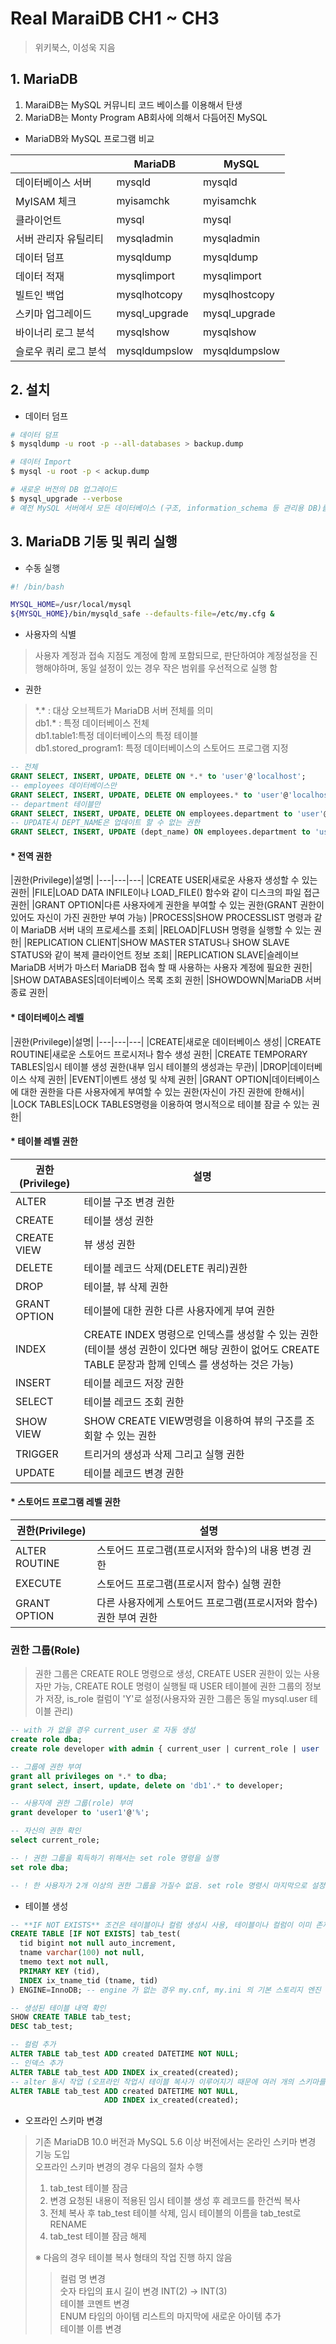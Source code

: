 # Real MaraiDB CH1 ~ CH3

> 위키북스, 이성욱 지음

## 1. MariaDB 

1. MaraiDB는 MySQL  커뮤니티 코드 베이스를 이용해서 탄생
1. MariaDB는 Monty Program AB회사에 의해서 다듬어진 MySQL    
  
    
* MariaDB와 MySQL 프로그램 비교

||MariaDB|MySQL|
|---|---|---|
|데이터베이스 서버| mysqld|mysqld|
|MyISAM 체크|myisamchk|myisamchk|
|클라이언트|mysql|mysql|
|서버 관리자 유틸리티|mysqladmin|mysqladmin|
|데이터 덤프|mysqldump|mysqldump|
|데이터 적재|mysqlimport|mysqlimport|
|빌트인 백업|mysqlhotcopy|mysqlhostcopy|
|스키마 업그레이드|mysql_upgrade|mysql_upgrade|
|바이너리 로그 분석|mysqlshow|mysqlshow|
|슬로우 쿼리 로그 분석|mysqldumpslow|mysqldumpslow|



## 2. 설치


* 데이터 덤프

```sh
# 데이터 덤프
$ mysqldump -u root -p --all-databases > backup.dump

# 데이터 Import
$ mysql -u root -p < ackup.dump

# 새로운 버전의 DB 업그레이드
$ mysql_upgrade --verbose
# 예전 MySQL 서버에서 모든 데이터베이스 (구조, information_schema 등 관리용 DB)를 가진 경우라면 인증이나 딕셔너리 테이블의 구조는 버전 간 호환되지 않을 수도 있으므로 mysql_upgrade로 업그레이드
```

## 3. MariaDB 기동 및 쿼리 실행

* 수동 실행
```sh
#! /bin/bash

MYSQL_HOME=/usr/local/mysql
${MYSQL_HOME}/bin/mysqld_safe --defaults-file=/etc/my.cfg &
```

* 사용자의 식별
> 사용자 계정과 접속 지점도 계정에 함께 포함되므로, 판단하여야 계정설정을 진행해야하며, 동일 설정이 있는 경우 작은 범위를 우선적으로 실행 함

* 권한
> \*.\* : 대상 오브젝트가 MariaDB 서버 전체를 의미  
> db1.* : 특정 데이터베이스 전체  
> db1.table1:특정 데이터베이스의 특정 테이블  
> db1.stored_program1: 특정 데이터베이스의 스토어드 프로그램 지정  

```sql
-- 전체  
GRANT SELECT, INSERT, UPDATE, DELETE ON *.* to 'user'@'localhost';  
-- employees 데이터베이스만  
GRANT SELECT, INSERT, UPDATE, DELETE ON employees.* to 'user'@'localhost';  
-- department 테이블만  
GRANT SELECT, INSERT, UPDATE, DELETE ON employees.department to 'user'@'localhost'; 
-- UPDATE시 DEPT_NAME은 업데이트 할 수 없는 권한
GRANT SELECT, INSERT, UPDATE (dept_name) ON employees.department to 'user'@'localhost'; 
```

#### * 전역 권한

|권한(Privilege)|설명|
|---|---|---|
|CREATE USER|새로운 사용자 생성할 수 있는 권한|
|FILE|LOAD DATA INFILE이나 LOAD_FILE() 함수와 같이 디스크의 파일 접근 권한|
|GRANT OPTION|다른 사용자에게 권한을 부여할 수 있는 권한(GRANT 권한이 있어도 자신이 가진 권한만 부여 가능)
|PROCESS|SHOW PROCESSLIST 명령과 같이 MariaDB 서버 내의 프로세스를 조회|
|RELOAD|FLUSH 명령을 실행할 수 있는 권한|
|REPLICATION CLIENT|SHOW MASTER STATUS나 SHOW SLAVE STATUS와 같이 복제 클라이언트 정보 조회|
|REPLICATION SLAVE|슬레이브 MariaDB 서버가 마스터 MariaDB 접속 할 때 사용하는 사용자 계정에 필요한 권한|
|SHOW DATABASES|데이터베이스 목록 조회 권한|
|SHOWDOWN|MariaDB 서버 종료 권한|


#### * 데이터베이스 레벨

|권한(Privilege)|설명|
|---|---|---|
|CREATE|새로운 데이터베이스 생성|
|CREATE ROUTINE|새로운 스토어드 프로시저나 함수 생성 권한|
|CREATE TEMPORARY TABLES|임시 테이블 생성 권한(내부 임시 테이블의 생성과는 무관)|
|DROP|데이터베이스 삭제 권한|
|EVENT|이벤트 생성 및 삭제 권한|
|GRANT OPTION|데이터베이스에 대한 권한을 다른 사용자에게 부여할 수 있는 권한(자신이 가진 권한에 한해서)|
|LOCK TABLES|LOCK TABLES명령을 이용하여 명시적으로 테이블 잠글 수 있는 권한|

#### * 테이블 레벨 권한

|권한(Privilege)|설명|
|---|---|
|ALTER|테이블 구조 변경 권한|
|CREATE|테이블 생성 권한|
|CREATE VIEW|뷰 생성 권한|
|DELETE|테이블 레코드 삭제(DELETE 쿼리)권한|
|DROP|테이블, 뷰 삭제 권한|
|GRANT OPTION|테이블에 대한 권한 다른 사용자에게 부여 권한|
|INDEX|CREATE INDEX 명령으로 인덱스를 생성할 수 있는 권한(테이블 생성 권한이 있다면 해당 권한이 없어도 CREATE TABLE 문장과 함께 인덱스 를 생성하는 것은 가능)|
|INSERT|테이블 레코드 저장 권한|
|SELECT|테이블 레코드 조회 권한|
|SHOW VIEW|SHOW CREATE VIEW명령을 이용하여 뷰의 구조를 조회할 수 있는 권한|
|TRIGGER|트리거의 생성과 삭제 그리고 실행 권한|
|UPDATE|테이블 레코드 변경 권한|

#### * 스토어드 프로그램 레벨 권한

|권한(Privilege)|설명|
|---|---|
|ALTER ROUTINE|스토어드 프로그램(프로시저와 함수)의 내용 변경 권한|
|EXECUTE|스토어드 프로그램(프로시저 함수) 실행 권한|
|GRANT OPTION|다른 사용자에게 스토어드 프로그램(프로시저와 함수) 권한 부여 권한|

### 권한 그룹(Role)
> 권한 그룹은 CREATE ROLE 명령으로 생성, CREATE USER 권한이 있는 사용자만 가능, CREATE ROLE 명령이 실행될 때 USER 테이블에 권한 그룹의 정보가 저장, is_role 컬럼이 'Y'로 설정(사용자와 권한 그룹은 동일 mysql.user 테이블 관리)

```sql
-- with 가 없을 경우 current_user 로 자동 생성
create role dba; 
create role developer with admin { current_user | current_role | user | role };

-- 그룹에 권한 부여
grant all privileges on *.* to dba;
grant select, insert, update, delete on 'db1'.* to developer;

-- 사용자에 권한 그룹(role) 부여
grant developer to 'user1'@'%';

-- 자신의 권한 확인
select current_role; 

-- ! 권한 그룹을 획득하기 위해서는 set role 명령을 실행
set role dba;

-- ! 한 사용자가 2개 이상의 권한 그룹을 가질수 없음. set role 명령시 마지막으로 설정된 권한 그룹 인식
```

* 테이블 생성

```sql
-- **IF NOT EXISTS** 조건은 테이블이나 컬럼 생성시 사용, 테이블이나 컬럼이 이미 존재하는 경우 에러를 발생시키지 않고 경고만 발생  
CREATE TABLE [IF NOT EXISTS] tab_test(
  tid bigint not null auto_increment,
  tname varchar(100) not null,
  tmemo text not null,
  PRIMARY KEY (tid),
  INDEX ix_tname_tid (tname, tid)
) ENGINE=InnoDB; -- engine 가 없는 경우 my.cnf, my.ini 의 기본 스토리지 엔진 사용

-- 생성된 테이블 내역 확인
SHOW CREATE TABLE tab_test;
DESC tab_test;

-- 컬럼 추가
ALTER TABLE tab_test ADD created DATETIME NOT NULL;
-- 인덱스 추가
ALTER TABLE tab_test ADD INDEX ix_created(created); 
-- alter 동시 작업 (오프라인 작업시 테이블 복사가 이루어지기 때문에 여러 개의 스키마를 변경할 수 있도록 지원)
ALTER TABLE tab_test ADD created DATETIME NOT NULL,
                     ADD INDEX ix_created(created); 
```

* 오프라인 스키마 변경
> 기존 MariaDB 10.0 버전과 MySQL 5.6 이상 버전에서는 온라인 스키마 변경 기능 도입  
오프라인 스키마 변경의 경우 다음의 절차 수행  
> 1. tab_test 테이블 잠금
> 2. 변경 요청된 내용이 적용된 임시 테이블 생성 후 레코드를 한건씩 복사
> 3. 전체 복사 후 tab_test 테이블 삭제, 임시 테이블의 이름을 tab_test로 RENAME
> 4. tab_test 테이블 잠금 해제
>   
> ※ 다음의 경우 테이블 복사 형태의 작업 진행 하지 않음
> > 컬럼 명 변경  
> > 숫자 타입의 표시 길이 변경 INT(2) -> INT(3)  
> > 테이블 코멘트 변경  
> > ENUM 타임의 아이템 리스트의 마지막에 새로운 아이템 추가  
> > 테이블 이름 변경  



